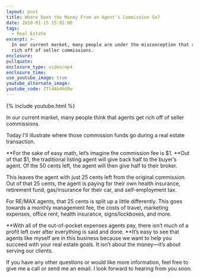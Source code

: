 ```yaml
---
layout: post
title: Where Does the Money From an Agent's Commission Go?
date: 2018-01-15 15:02:00
tags:
  - Real Estate
excerpt: >-
  In our current market, many people are under the misconception that agents get
  rich off of seller commissions.
enclosure:
pullquote:
enclosure_type: video/mp4
enclosure_time:
use_youtube_image: true
youtube_alternate_image:
youtube_code: ZTl4Ab4h6Rw
---
```



{% include youtube.html %}

In our current market, many people think that agents get rich off of seller commissions.

Today I'll illustrate where those commission funds go during a real estate transaction.

**For the sake of easy math, let’s imagine the commission fee is $1.&nbsp;**Out of that $1, the traditional listing agent will give back half to the buyer’s agent. Of the 50 cents left, the agent will then give half to their broker.

This leaves the agent with just 25 cents left from the original commission. Out of that 25 cents, the agent is paying for their own health insurance, retirement fund, gas/insurance for their car, and self-employment tax.

For RE/MAX agents, that 25 cents is split up a little differently. This goes towards a monthly management fee, the costs of travel, marketing expenses, office rent, health insurance, signs/lockboxes, and more.

**With all of the out-of-pocket expenses agents pay, there isn’t much of a profit left over after everything is said and done.&nbsp;**It’s easy to see that agents like myself are in this business because we want to help you succeed with your real estate goals. It isn’t about the money—it’s about serving our clients.

If you have any other questions or would like more information, feel free to give me a call or send me an email. I look forward to hearing from you soon.